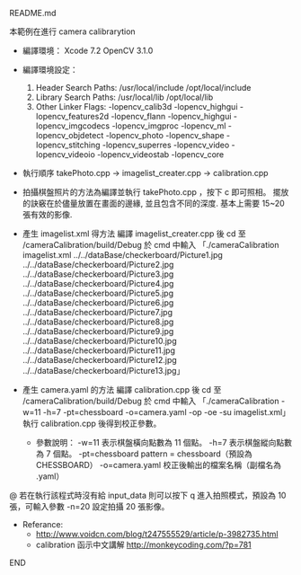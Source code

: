 README.md

本範例在進行 camera calibrarytion

- 編譯環境：
    Xcode 7.2
    OpenCV 3.1.0

- 編譯環境設定：
    1. Header Search Paths: /usr/local/include /opt/local/include
    2. Library Search Paths: /usr/local/lib /opt/local/lib
    3. Other Linker Flags: -lopencv_calib3d -lopencv_highgui -lopencv_features2d -lopencv_flann -lopencv_highgui -lopencv_imgcodecs -lopencv_imgproc -lopencv_ml -lopencv_objdetect -lopencv_photo -lopencv_shape -lopencv_stitching -lopencv_superres -lopencv_video -lopencv_videoio -lopencv_videostab -lopencv_core

- 執行順序 takePhoto.cpp -> imagelist_creater.cpp -> calibration.cpp

- 拍攝棋盤照片的方法為編譯並執行 takePhoto.cpp ，按下 c 即可照相。
    擺放的訣竅在於儘量放置在畫面的邊緣, 並且包含不同的深度. 基本上需要 15~20 張有效的影像.

- 產生 imagelist.xml 得方法
    編譯 imagelist_creater.cpp 後 cd 至 /cameraCalibration/build/Debug 於 cmd 中輸入 「./cameraCalibration imagelist.xml ../../dataBase/checkerboard/Picture1.jpg ../../dataBase/checkerboard/Picture2.jpg ../../dataBase/checkerboard/Picture3.jpg ../../dataBase/checkerboard/Picture4.jpg ../../dataBase/checkerboard/Picture5.jpg ../../dataBase/checkerboard/Picture6.jpg ../../dataBase/checkerboard/Picture7.jpg ../../dataBase/checkerboard/Picture8.jpg ../../dataBase/checkerboard/Picture9.jpg ../../dataBase/checkerboard/Picture10.jpg ../../dataBase/checkerboard/Picture11.jpg ../../dataBase/checkerboard/Picture12.jpg ../../dataBase/checkerboard/Picture13.jpg」

- 產生 camera.yaml 的方法
編譯 calibration.cpp 後 cd 至 /cameraCalibration/build/Debug 於 cmd 中輸入 「./cameraCalibration -w=11 -h=7 -pt=chessboard -o=camera.yaml -op -oe -su imagelist.xml」
    執行 calibration.cpp 後得到校正參數。
    - 參數說明：
        -w=11           表示棋盤橫向點數為 11 個點。
        -h=7            表示棋盤縱向點數為 7  個點。
        -pt=chessboard  pattern = chessboard（預設為 CHESSBOARD）
        -o=camera.yaml  校正後輸出的檔案名稱（副檔名為 .yaml）

@ 若在執行該程式時沒有給 input_data 則可以按下 q 進入拍照模式，預設為 10 張，可輸入參數 -n=20 設定拍攝 20 張影像。

- Referance:
    - http://www.voidcn.com/blog/t247555529/article/p-3982735.html
    - calibration 函示中文講解
        http://monkeycoding.com/?p=781


END
